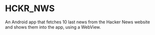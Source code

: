 # HCKR_NWS
An Android app that fetches 10 last news from the Hacker News website and shows them into the app, using a WebView.
